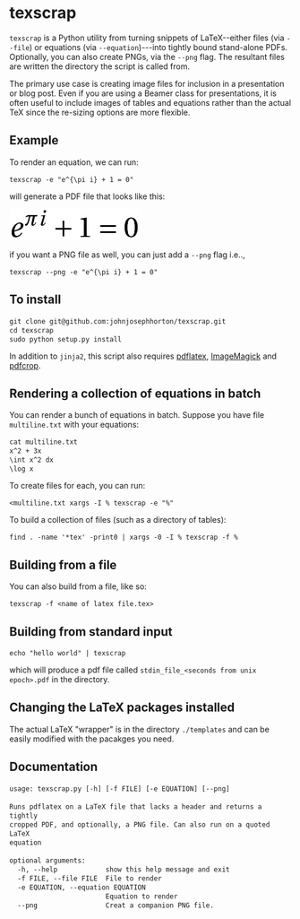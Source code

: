 texscrap
========
`texscrap` is a Python utility from turning snippets of LaTeX--either files (via `--file`) or equations (via `--equation`)---into tightly bound stand-alone PDFs. 
Optionally, you can also create PNGs, via the `--png` flag. 
The resultant files are written the directory the script is called from. 

The primary use case is creating image files for inclusion in a presentation or blog post. 
Even if you are using a Beamer class for presentations, it is often useful to include images of tables and equations rather than the actual TeX since the re-sizing options are more flexible. 

Example
-------
To render an equation, we can run: 

    texscrap -e "e^{\pi i} + 1 = 0"

will generate a PDF file that looks like this: 

![example_image](e_pwr_pi_i_plus_1__0.png)

if you want a PNG file as well, you can just add a `--png` flag i.e..,

    texscrap --png -e "e^{\pi i} + 1 = 0"

To install
----------

    git clone git@github.com:johnjosephhorton/texscrap.git
    cd texscrap
    sudo python setup.py install 

In addition to `jinja2`, this script also requires [pdflatex](http://www.tug.org/applications/pdftex/), [ImageMagick](http://www.imagemagick.org/script/index.php) and [pdfcrop](http://www.ctan.org/pkg/pdfcrop).  

Rendering a collection of equations in batch
--------------------------------------------
You can render a bunch of equations in batch. Suppose you have file `multiline.txt` with your equations: 

    cat multiline.txt
    x^2 + 3x
    \int x^2 dx
    \log x

To create files for each, you can run:

    <multiline.txt xargs -I % texscrap -e "%"

To build a collection of files (such as a directory of tables): 

    find . -name '*tex' -print0 | xargs -0 -I % texscrap -f %
    
Building from a file
--------------------
You can also build from a file, like so: 

    texscrap -f <name of latex file.tex> 


Building from standard input
----------------------------

    echo "hello world" | texscrap 

which will produce a pdf file called `stdin_file_<seconds from unix epoch>.pdf` in the directory. 


Changing the LaTeX packages installed
--------------------------------------

The actual LaTeX "wrapper" is in the directory `./templates` and can be easily modified with the pacakges you need. 


Documentation
-------------
```
usage: texscrap.py [-h] [-f FILE] [-e EQUATION] [--png]

Runs pdflatex on a LaTeX file that lacks a header and returns a tightly
cropped PDF, and optionally, a PNG file. Can also run on a quoted LaTeX
equation

optional arguments:
  -h, --help            show this help message and exit
  -f FILE, --file FILE  File to render
  -e EQUATION, --equation EQUATION
                        Equation to render
  --png                 Creat a companion PNG file.
```
